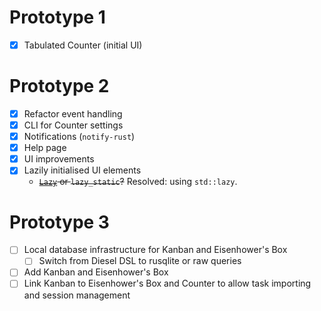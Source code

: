 # Prototype 1

- [x] Tabulated Counter (initial UI)

# Prototype 2

- [x] Refactor event handling
- [x] CLI for Counter settings
- [x] Notifications (`notify-rust`)
- [x] Help page
- [x] UI improvements
- [x] Lazily initialised UI elements
  - ~~[`Lazy`](https://github.com/rust-lang/rust/issues/74465) or `lazy_static`?~~
    Resolved: using `std::lazy`.

# Prototype 3

- [ ] Local database infrastructure for Kanban and Eisenhower's Box
  - [ ] Switch from Diesel DSL to rusqlite or raw queries
- [ ] Add Kanban and Eisenhower's Box
- [ ] Link Kanban to Eisenhower's Box and Counter to allow task importing and session management
